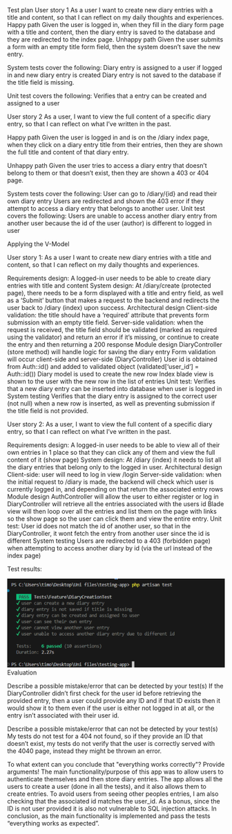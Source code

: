 Test plan
User story 1
As a user I want to create new diary entries with a title and content, so that I can reflect on my daily thoughts and experiences.
Happy path
Given the user is logged in, when they fill in the diary form page with a title and content, then the diary entry is saved to the database and they are redirected to the index page.
Unhappy path
Given the user submits a form with an empty title form field, then the system doesn’t save the new entry.

System tests cover the following:
Diary entry is assigned to a user if logged in and new diary entry is created
Diary entry is not saved to the database if the title field is missing.

Unit test covers the following:
Verifies that a entry can be created and assigned to a user 

User story 2
As a user, I want to view the full content of a specific diary entry, so that I can reflect on what I’ve written in the past.

Happy path
Given the user is logged in and is on the /diary index page, when they click on a diary entry title from their entries, then they are shown the full title and content of that diary entry.

Unhappy path
Given the user tries to access a diary entry that doesn’t belong to them or that doesn’t exist, then they are shown a 403 or 404 page.


System tests cover the following:
User can go to /diary/{id} and read their own diary entry
Users are redirected and shown the 403 error if they attempt to access a diary entry that belongs to another user.
Unit test covers the following:
Users are unable to access another diary entry from another user because the id of the user (author) is different to logged in user

Applying the V-Model

User story 1:
As a user I want to create new diary entries with a title and content, so that I can reflect on my daily thoughts and experiences.

Requirements design: 
A logged-in user needs to be able to create diary entries with title and content
System design:
At /diary/create (protected page), there needs to be a form displayed with a title and entry field, as well as a ‘Submit’ button that makes a request to the backend and redirects the user back to /diary (index) upon success.
Architectural design
Client-side validation: the title should have a ‘required’ attribute that prevents form submission with an empty title field. 
Server-side validation: when the request is received, the title field should be validated (marked as required using the validator) and return an error if it’s missing, or continue to create the entry and then returning a 200 response
Module design
DiaryController (store method) will handle logic for saving the diary entry
Form validation will occur client-side and server-side (DiaryController)
User id is obtained from Auth::id() and added to validated object (validated[‘user_id’] = Auth::id())
Diary model is used to create the new row 
Index blade view is shown to the user with the new row in the list of entries
Unit test:
Verifies that a new diary entry can be inserted into database when user is logged in
System testing
Verifies that the diary entry is assigned to the correct user (not null) when a new row is inserted, as well as preventing submission if the title field is not provided.

User story 2:
As a user, I want to view the full content of a specific diary entry, so that I can reflect on what I’ve written in the past.

Requirements design: 
A logged-in user needs to be able to view all of their own entries in 1 place so that they can click any of them and view the full content of it (show page)
System design:
At /diary (index) it needs to list all the diary entries that belong only to the logged in user.
Architectural design
Client-side: user will need to log in view /login 
Server-side validation: when the initial request to /diary is made, the backend will check which user is currently logged in, and depending on that return the associated entry rows
Module design
AuthController will allow the user to either register or log in
DiaryController will retrieve all the entries associated with the users id
Blade view will then loop over all the entries and list them on the page with links so the show page so the user can click them and view the entire entry.
Unit test:
User id does not match the id of another user, so that in the DiaryController, it wont fetch the entry from another user since the id is different
System testing
Users are redirected to a 403 (forbidden page) when attempting to access another diary by id (via the url instead of the index page)

Test results:

![image](./public/image.png)
Evaluation

Describe a possible mistake/error that can be detected by your test(s)
If the DiaryController didn’t first check for the user id before retrieving the provided entry, then a user could provide any ID and if that ID exists then it would show it to them even if the user is either not logged in at all, or the entry isn’t associated with their user id.


Describe a possible mistake/error that can not be detected by your test(s)
My tests do not test for a 404 not found, so if they provide an ID that doesn’t exist, my tests do not verify that the user is correctly served with the 4040 page, instead they might be thrown an error.

To what extent can you conclude that "everything works correctly"? Provide arguments!
The main functionality/purpose of this app was to allow users to authenticate themselves and then store diary entries. The app allows all the users to create a user (done in all the tests), and it also allows them to create entries. To avoid users from seeing other peoples entries, I am also checking that the associated id matches the user_id. As a bonus, since the ID is not user provided it is also not vulnerable to SQL injection attacks. In conclusion, as the main functionality is implemented and pass the tests “everything works as expected”.

